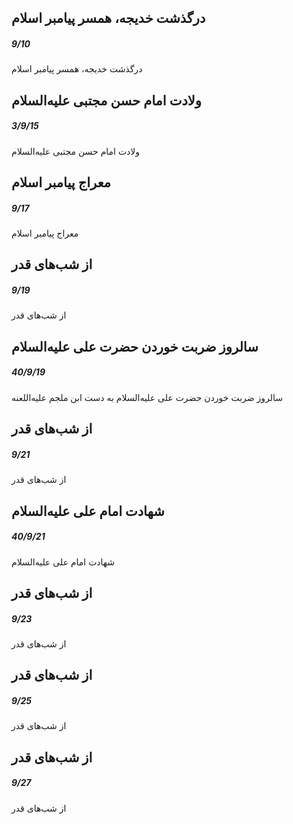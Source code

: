 

## درگذشت خدیجه، همسر پیامبر اسلام
##### 9/10

درگذشت خدیجه، همسر پیامبر اسلام



## ولادت امام حسن مجتبی علیه‌السلام
##### 3/9/15

ولادت امام حسن مجتبی علیه‌السلام



## معراج پیامبر اسلام
##### 9/17

معراج پیامبر اسلام



## از شب‌های قدر
##### 9/19

از شب‌های قدر



## سالروز ضربت خوردن حضرت علی علیه‌السلام
##### 40/9/19

سالروز ضربت خوردن حضرت علی علیه‌السلام به دست ابن ملجم علیه‌اللعنه



## از شب‌های قدر
##### 9/21

از شب‌های قدر



## شهادت امام علی علیه‌السلام
##### 40/9/21

شهادت امام علی علیه‌السلام



## از شب‌های قدر
##### 9/23

از شب‌های قدر



## از شب‌های قدر
##### 9/25

از شب‌های قدر



## از شب‌های قدر
##### 9/27

از شب‌های قدر

